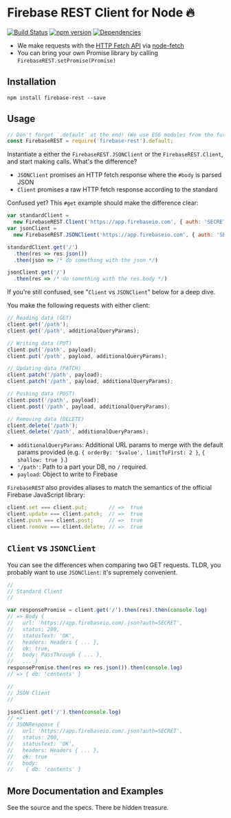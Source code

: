 # Firebase REST Client for Node :fire:

[![Build Status](https://travis-ci.org/fny/node-firebase-rest.svg?branch=master)](https://travis-ci.org/fny/node-firebase-rest) [![npm version](https://badge.fury.io/js/firebase-rest.svg)](http://badge.fury.io/js/firebase-rest) [![Dependencies](https://david-dm.org/fny/node-firebase-rest.svg)](https://david-dm.org/fny/node-firebase-rest)

 - We make requests with the [HTTP Fetch API](https://developer.mozilla.org/en-US/docs/Web/API/Fetch_API) via [node-fetch](https://www.npmjs.com/package/node-fetch)
 - You can bring your own Promise library by calling `FirebaseREST.setPromise(Promise)`

## Installation

```
npm install firebase-rest --save
```

## Usage

```javascript
// Don't forget `.default` at the end! (We use ES6 modules from the future.)
const FirebaseREST = require('firebase-rest').default;
```

Instantiate a either the `FirebaseREST.JSONClient` or the `FirebaseREST.Client`, and start making calls. What's the difference?

 - `JSONClient` promises an HTTP fetch response where the `#body` is parsed JSON
 - `Client` promises a raw HTTP fetch response according to the standard

Confused yet? This `#get` example should make the difference clear:

```javascript
var standardClient =
  new FirebaseREST.Client('https://app.firebaseio.com', { auth: 'SECRET' });
var jsonClient =
  new FirebaseREST.JSONClient('https://app.firebaseio.com', { auth: 'SECRET' });

standardClient.get('/')
  .then(res => res.json())
  .then(json => /* do something with the json */)

jsonClient.get('/')
  .then(res => /* do something with the res.body */)
```

If you're still confused, see "`Client` vs `JSONClient`" below for a deep dive.

You make the following requests with either client:

```javascript
// Reading data (GET)
client.get('/path');
client.get('/path', additionalQueryParams);

// Writing data (PUT)
client.put('/path', payload);
client.put('/path', payload, additionalQueryParams);

// Updating data (PATCH)
client.patch('/path', payload);
client.patch('/path', payload, additionalQueryParams);

// Pushing data (POST)
client.post('/path', payload);
client.post('/path', payload, additionalQueryParams);

// Removing data (DELETE)
client.delete('/path');
client.delete('/path', additionalQueryParams);
```

 - `additionalQueryParams`: Additional URL params to merge with the default params provided (e.g. `{ orderBy: '$value', limitToFirst: 2 }`, `{ shallow: true }`.)
 - `'/path'`: Path to a part your DB, no `/` required.
 - `payload`: Object to write to Firebase

`FirebaseREST` also provides aliases to match the semantics of the official Firebase JavaScript library:

```javascript
client.set === client.put;       // =>  true
client.update === client.patch;  // =>  true
client.push === client.post;     // =>  true
client.remove === client.delete; // =>  true
```

## `Client` vs `JSONClient`

You can see the differences when comparing two GET requests. TLDR, you probably want to use `JSONClient`: it's supremely convenient.

```javascript
//
// Standard Client
//

var responsePromise = client.get('/').then(res).then(console.log)
// => Body {
//   url: 'https://app.firebaseio.com/.json?auth=SECRET',
//   status: 200,
//   statusText: 'OK',
//   headers: Headers { ... },
//   ok: true,
//   body: PassThrough { ... },
//   ... }
responsePromise.then(res => res.json()).then(console.log)
// => { db: 'contents' }

//
// JSON Client
//

jsonClient.get('/').then(console.log)
// =>
// JSONResponse {
//   url: 'https://app.firebaseio.com/.json?auth=SECRET',
//   status: 200,
//   statusText: 'OK',
//   headers: Headers { ... },
//   ok: true
//   body:
//    { db: 'contents' }
```

## More Documentation and Examples

See the source and the specs. There be hidden treasure.
